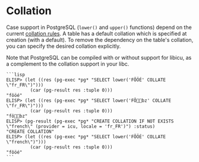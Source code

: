 # Collation

Case support in PostgreSQL (`lower()` and `upper()` functions) depend on the current [collation
rules](https://www.postgresql.org/docs/current/collation.html). A table has a default collation
which is specified at creation (with a default). To remove the dependency on the
table's collation, you can specify the desired collation explicitly.

Note that PostgreSQL can be compiled with or without support for libicu, as a complement to the
collation support in your libc.


~~~admonish example title="Using different collation rules"
```lisp
ELISP> (let ((res (pg-exec *pg* "SELECT lower('FÔÖÉ' COLLATE \"fr_FR\")")))
         (car (pg-result res :tuple 0)))
"fôöé"
ELISP> (let ((res (pg-exec *pg* "SELECT lower('FÔ🐘💥bz' COLLATE \"fr_FR\")")))
         (car (pg-result res :tuple 0)))
"fô🐘💥bz"
ELISP> (pg-result (pg-exec *pg* "CREATE COLLATION IF NOT EXISTS \"french\" (provider = icu, locale = 'fr_FR')") :status)
"CREATE COLLATION"
ELISP> (let ((res (pg-exec *pg* "SELECT lower('FÔÖÉ' COLLATE \"french\")")))
         (car (pg-result res :tuple 0)))
"fôöé"
```
~~~

